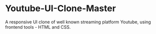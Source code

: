 # Youtube-UI-Clone-Master
A responsive UI clone of well known streaming platform Youtube, using frontend tools - HTML and CSS.

